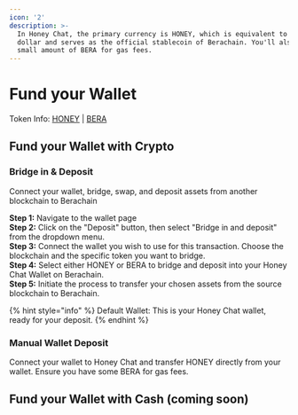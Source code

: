 ```yaml
---
icon: '2'
description: >-
  In Honey Chat, the primary currency is HONEY, which is equivalent to 1 US
  dollar and serves as the official stablecoin of Berachain. You'll also need a
  small amount of BERA for gas fees.
---
```


# Fund your Wallet

Token Info: [HONEY](https://docs.berachain.com/learn/pol/tokens/honey) | [BERA](https://docs.berachain.com/learn/pol/tokens/bera)

## Fund your Wallet with Crypto

### **Bridge in & Deposit**&#x20;

Connect your wallet, bridge, swap, and deposit assets from another blockchain to Berachain

**Step 1:** Navigate to the wallet page\
**Step 2:** Click on the "Deposit" button, then select "Bridge in and deposit" from the dropdown menu.\
**Step 3:** Connect the wallet you wish to use for this transaction. Choose the blockchain and the specific token you want to bridge.\
**Step 4:** Select either HONEY or BERA to bridge and deposit into your Honey Chat Wallet on Berachain. \
**Step 5:** Initiate the process to transfer your chosen assets from the source blockchain to Berachain.

{% hint style="info" %}
Default Wallet: This is your Honey Chat wallet, ready for your deposit.
{% endhint %}

### Manual Wallet Deposit&#x20;

Connect your wallet to Honey Chat and transfer HONEY directly from your wallet. Ensure you have some BERA for gas fees.

## Fund your Wallet with Cash (coming soon)

